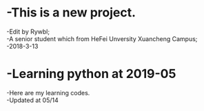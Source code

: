 # -This is a new project.
 -Edit by Rywbl;  
 -A senior student which from HeFei Unversity Xuancheng Campus;  
 -2018-3-13  
# -Learning python at 2019-05  
 -Here are my learning codes.  
 -Updated at 05/14  
